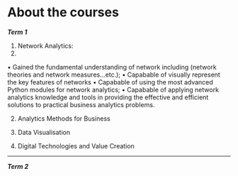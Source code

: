 # About the courses

***Term 1***

1. Network Analytics:
2. 
• Gained the fundamental understanding of network including (network theories and network measures...etc.);
• Capabable of visually represent the key features of networks
• Capabable of using the most advanced Python modules for network analytics;
• Capabable of applying network analytics knowledge and tools in providing the effective and efficient solutions to practical business analytics problems.

2. Analytics Methods for Business



3. Data Visualisation
4. Digital Technologies and Value Creation

----------
***Term 2***
